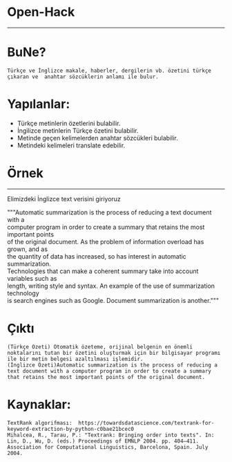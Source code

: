 # Open-Hack
--------
# BuNe?
	Türkçe ve İnglizce makale, haberler, dergilerin vb. özetini türkçe çıkaran ve  anahtar sözcüklerin anlamı ile bulur.
  
# Yapılanlar:
-	Türkçe metinlerin özetlerini bulabilir.
-	İngilizce metinlerin Türkçe özetini bulabilir.
-	Metinde geçen kelimelerden anahtar sözcükleri bulabilir.
-	Metindeki kelimeleri translate edebilir.
# Örnek
--------
 Elimizdeki İnglizce text verisini giriyoruz

"""Automatic summarization is the process of reducing a text document with a \
computer program in order to create a summary that retains the most important points \
of the original document. As the problem of information overload has grown, and as \
the quantity of data has increased, so has interest in automatic summarization. \
Technologies that can make a coherent summary take into account variables such as \
length, writing style and syntax. An example of the use of summarization technology \
is search engines such as Google. Document summarization is another."""

 # Çıktı

	(Türkçe Özeti) Otomatik özeteme, orijinal belgenin en önemli noktalarını tutan bir özetini oluşturmak için bir bilgisayar programı ile bir metin belgesi azaltılması işlemidir. 
	(İnglizce Özeti)Automatic summarization is the process of reducing a text document with a computer program in order to create a summary that retains the most important points of the original document.

# Kaynaklar:
	TextRank algorifması:  https://towardsdatascience.com/textrank-for-keyword-extraction-by-python-c0bae21bcec0 
	Mihalcea, R., Tarau, P.: "Textrank: Bringing order into texts". In: Lin, D., Wu, D. (eds.) Proceedings of EMNLP 2004. pp. 404–411. Association for Computational Linguistics, Barcelona, Spain. July 2004.

